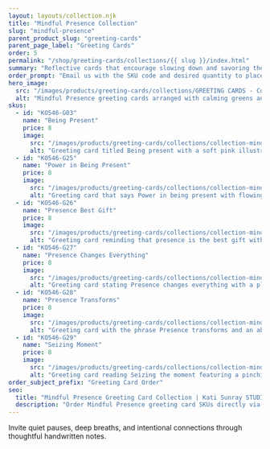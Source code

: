 ```yaml
---
layout: layouts/collection.njk
title: "Mindful Presence Collection"
slug: "mindful-presence"
parent_product_slug: "greeting-cards"
parent_page_label: "Greeting Cards"
order: 5
permalink: "/shop/greeting-cards/collections/{{ slug }}/index.html"
summary: "Reflective cards that encourage slowing down and savoring the moment."
order_prompt: "Email us with the SKU code and desired quantity to place your order."
hero_image:
  src: "/images/products/greeting-cards/collections/GREETING CARDS - Collection ‘Mindful Presence’.jpg"
  alt: "Mindful Presence greeting cards arranged with calming greens and neutrals."
skus:
  - id: "KO546-G03"
    name: "Being Present"
    price: 8
    image:
      src: "/images/products/greeting-cards/collections/collection-mindful-presence/KO546-G03_Greeting card 5x7 _Collection Mindful Presence_Being Present_mom face touch_light pink.jpg"
      alt: "Greeting card titled Being present with a soft pink illustration of a child touching their mom's face."
  - id: "KO546-G25"
    name: "Power in Being Present"
    price: 8
    image:
      src: "/images/products/greeting-cards/collections/collection-mindful-presence/KO546-G25_Greeting card 5x7 _Collection Mindful Presence_Power in being present_Wave.jpg"
      alt: "Greeting card that says Power in being present with flowing wave artwork."
  - id: "KO546-G26"
    name: "Presence Best Gift"
    price: 8
    image:
      src: "/images/products/greeting-cards/collections/collection-mindful-presence/KO546-G26_Greeting card 5x7 _Collection Mindful Presence_Presence best gift_wave.jpg"
      alt: "Greeting card reminding that presence is the best gift with calming wave illustration."
  - id: "KO546-G27"
    name: "Presence Changes Everything"
    price: 8
    image:
      src: "/images/products/greeting-cards/collections/collection-mindful-presence/KO546-G27_Greeting card 5x7 _Collection Mindful Presence_Presence changes everything_dad fun_beige.jpg"
      alt: "Greeting card stating Presence changes everything with a playful parent and child scene on beige."
  - id: "KO546-G28"
    name: "Presence Transforms"
    price: 8
    image:
      src: "/images/products/greeting-cards/collections/collection-mindful-presence/KO546-G28_Greeting card 5x7 _Collection Mindful Presence_Presence transforms_colour illus_light green.jpg"
      alt: "Greeting card with the phrase Presence transforms and an abstract green illustration."
  - id: "KO546-G29"
    name: "Seizing Moment"
    price: 8
    image:
      src: "/images/products/greeting-cards/collections/collection-mindful-presence/KO546-G29_Greeting card 5x7 _Collection Mindful Presence_Seizing moment_Pinching fingers_white.jpg"
      alt: "Greeting card reading Seizing the moment featuring a pinching fingers illustration on white."
order_subject_prefix: "Greeting Card Order"
seo:
  title: "Mindful Presence Greeting Card Collection | Kati Sunray STUDIO"
  description: "Order Mindful Presence greeting card SKUs directly via email."
---
```


Invite quiet pauses, deep breaths, and intentional connections through thoughtful handwritten notes.
